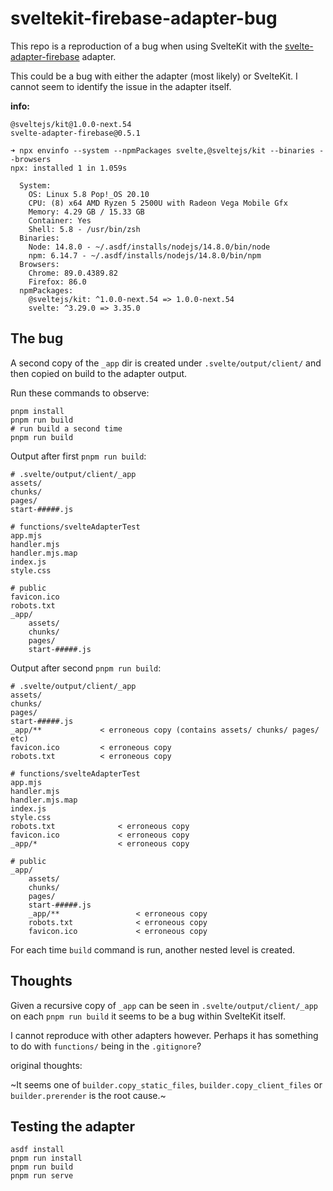 # sveltekit-firebase-adapter-bug

This repo is a reproduction of a bug when using SvelteKit with the [svelte-adapter-firebase](https://github.com/jthegedus/svelte-adapter-firebase) adapter.

This could be a bug with either the adapter (most likely) or SvelteKit. I cannot seem to identify the issue in the adapter itself.

**info:**

```
@sveltejs/kit@1.0.0-next.54
svelte-adapter-firebase@0.5.1
```

```
➜ npx envinfo --system --npmPackages svelte,@sveltejs/kit --binaries --browsers
npx: installed 1 in 1.059s

  System:
    OS: Linux 5.8 Pop!_OS 20.10
    CPU: (8) x64 AMD Ryzen 5 2500U with Radeon Vega Mobile Gfx
    Memory: 4.29 GB / 15.33 GB
    Container: Yes
    Shell: 5.8 - /usr/bin/zsh
  Binaries:
    Node: 14.8.0 - ~/.asdf/installs/nodejs/14.8.0/bin/node
    npm: 6.14.7 - ~/.asdf/installs/nodejs/14.8.0/bin/npm
  Browsers:
    Chrome: 89.0.4389.82
    Firefox: 86.0
  npmPackages:
    @sveltejs/kit: ^1.0.0-next.54 => 1.0.0-next.54
    svelte: ^3.29.0 => 3.35.0
```

## The bug

A second copy of the `_app` dir is created under `.svelte/output/client/` and then copied on build to the adapter output.

Run these commands to observe:

```shell
pnpm install
pnpm run build
# run build a second time
pnpm run build
```

Output after first `pnpm run build`:

```
# .svelte/output/client/_app
assets/
chunks/
pages/
start-#####.js

# functions/svelteAdapterTest
app.mjs
handler.mjs
handler.mjs.map
index.js
style.css

# public
favicon.ico
robots.txt
_app/
	assets/
	chunks/
	pages/
	start-#####.js
```

Output after second `pnpm run build`:

```
# .svelte/output/client/_app
assets/
chunks/
pages/
start-#####.js
_app/**				< erroneous copy (contains assets/ chunks/ pages/ etc)
favicon.ico			< erroneous copy
robots.txt			< erroneous copy

# functions/svelteAdapterTest
app.mjs
handler.mjs
handler.mjs.map
index.js
style.css
robots.txt				< erroneous copy
favicon.ico				< erroneous copy
_app/*					< erroneous copy

# public
_app/
	assets/
	chunks/
	pages/
	start-#####.js
	_app/**					< erroneous copy
	robots.txt				< erroneous copy
	favicon.ico				< erroneous copy
```

For each time `build` command is run, another nested level is created.

## Thoughts

Given a recursive copy of `_app` can be seen in `.svelte/output/client/_app` on each `pnpm run build` it seems to be a bug within SvelteKit itself.

I cannot reproduce with other adapters however. Perhaps it has something to do with `functions/` being in the `.gitignore`?

original thoughts:

~It seems one of `builder.copy_static_files`, `builder.copy_client_files` or `builder.prerender` is the root cause.~

## Testing the adapter

```shell
asdf install
pnpm run install
pnpm run build
pnpm run serve
```
